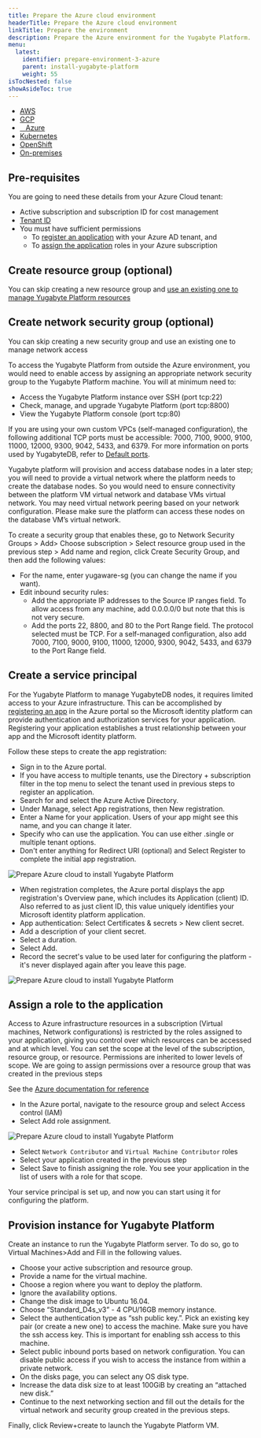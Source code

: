 ```yaml
---
title: Prepare the Azure cloud environment
headerTitle: Prepare the Azure cloud environment
linkTitle: Prepare the environment
description: Prepare the Azure environment for the Yugabyte Platform.
menu:
  latest:
    identifier: prepare-environment-3-azure
    parent: install-yugabyte-platform
    weight: 55
isTocNested: false
showAsideToc: true
---
```


<ul class="nav nav-tabs-alt nav-tabs-yb">

  <li>
    <a href="../aws/" class="nav-link">
      <i class="fab fa-aws" aria-hidden="true"></i>
      AWS
    </a>
  </li>

  <li>
    <a href="../gcp/" class="nav-link">
       <i class="fab fa-google" aria-hidden="true"></i>
      GCP
    </a>
  </li>

  <li>
    <a href="../azure/" class="nav-link active">
      <i class="icon-azure" aria-hidden="true"></i>
      &nbsp;&nbsp; Azure
    </a>
  </li>

  <li>
    <a href="../kubernetes/" class="nav-link">
      <i class="fas fa-cubes" aria-hidden="true"></i>
      Kubernetes
    </a>
  </li>

<li>
    <a href="../openshift/" class="nav-link">
      <i class="fas fa-cubes" aria-hidden="true"></i>
      OpenShift
    </a>
 </li>

  <li>
    <a href="../on-premises/" class="nav-link">
      <i class="fas fa-building" aria-hidden="true"></i>
      On-premises
    </a>
  </li>

</ul>

## Pre-requisites

You are going to need these details from your Azure Cloud tenant:

* Active subscription and subscription ID for cost management
* [Tenant ID](https://docs.microsoft.com/en-us/azure/active-directory/develop/howto-create-service-principal-portal#get-tenant-and-app-id-values-for-signing-in)
* You must have sufficient permissions
  * To [register an application](https://docs.microsoft.com/en-us/azure/active-directory/develop/howto-create-service-principal-portal#permissions-required-for-registering-an-app) with your Azure AD tenant, and
  * To [assign the application](https://docs.microsoft.com/en-us/azure/active-directory/develop/howto-create-service-principal-portal#check-azure-subscription-permissions) roles in your Azure subscription

## Create resource group (optional)

You can skip creating a new resource group and [use an existing one to manage Yugabyte Platform resources](
https://docs.microsoft.com/en-us/azure/azure-resource-manager/management/manage-resource-groups-portal#create-resource-groups)

## Create network security group (optional)

You can skip creating a new security group and use an existing one to manage network access

To access the Yugabyte Platform from outside the Azure environment, you would need to enable access by assigning an appropriate network security group to the Yugabyte Platform machine. You will at minimum need to:

* Access the Yugabyte Platform instance over SSH (port tcp:22)
* Check, manage, and upgrade Yugabyte Platform (port tcp:8800)
* View the Yugabyte Platform console (port tcp:80)

If you are using your own custom VPCs (self-managed configuration), the following additional TCP ports must be accessible: 7000, 7100, 9000, 9100, 11000, 12000, 9300, 9042, 5433, and 6379. For more information on ports used by YugabyteDB, refer to [Default ports](../../../../reference/configuration/default-ports).

Yugabyte platform will provision and access database nodes in a later step; you will need to provide a virtual network where the platform needs to create the database nodes. So you would need to ensure connectivity between the platform VM  virtual network and database VMs virtual network. You may need virtual network peering based on your network configuration. Please make sure the platform can access these nodes on the database VM’s virtual network.

To create a security group that enables these, go to Network Security Groups > Add> Choose subscription > Select resource group used in the previous step > Add name and region, click Create Security Group, and then add the following values:

* For the name, enter yugaware-sg (you can change the name if you want).
* Edit inbound security rules:
  * Add the appropriate IP addresses to the Source IP ranges field. To allow access from any machine, add 0.0.0.0/0 but note that this is not very secure.
  * Add the ports 22, 8800, and 80 to the Port Range field. The protocol selected must be TCP. For a self-managed configuration, also add 7000, 7100, 9000, 9100, 11000, 12000, 9300, 9042, 5433, and 6379 to the Port Range field.

## Create a service principal

For the Yugabyte Platform to manage YugabyteDB nodes, it requires limited access to your Azure infrastructure. This can be accomplished by [registering an app](https://docs.microsoft.com/en-us/azure/active-directory/develop/quickstart-register-app) in the Azure portal so the Microsoft identity platform can provide authentication and authorization services for your application. Registering your application establishes a trust relationship between your app and the Microsoft identity platform.

Follow these steps to create the app registration:

* Sign in to the Azure portal.
* If you have access to multiple tenants, use the Directory + subscription filter in the top menu to select the tenant used in previous steps to register an application.
* Search for and select the Azure Active Directory.
* Under Manage, select App registrations, then New registration.
* Enter a Name for your application. Users of your app might see this name, and you can change it later.
* Specify who can use the application. You can use either .single or multiple tenant options.
* Don't enter anything for Redirect URI (optional) and Select Register to complete the initial app registration.

![Prepare Azure cloud to install Yugabyte Platform](/images/yb-platform/install/azure/platform-azure-prepare-cloud-env-1.png)

* When registration completes, the Azure portal displays the app registration's Overview pane, which includes its Application (client) ID. Also referred to as just client ID, this value uniquely identifies your Microsoft identity platform application.
* App authentication: Select Certificates & secrets > New client secret.
* Add a description of your client secret.
* Select a duration.
* Select Add.
* Record the secret's value to be used later for configuring the platform - it's never displayed again after you leave this page.

![Prepare Azure cloud to install Yugabyte Platform](/images/yb-platform/install/azure/platform-azure-prepare-cloud-env-2.png)

## Assign a role to the application

Access to Azure infrastructure resources in a subscription  (Virtual machines, Network configurations) is restricted by the roles assigned to your application, giving you control over which resources can be accessed and at which level. You can set the scope at the level of the subscription, resource group, or resource. Permissions are inherited to lower levels of scope. We are going to assign permissions over a resource group that was created in the previous steps

See the [Azure documentation for reference](https://docs.microsoft.com/en-us/azure/active-directory/develop/howto-create-service-principal-portal#assign-a-role-to-the-application)

* In the Azure portal, navigate to the resource group and select Access control (IAM)
* Select Add role assignment.

![Prepare Azure cloud to install Yugabyte Platform](/images/yb-platform/install/azure/platform-azure-prepare-cloud-env-3.png)

* Select  `Network Contributor` and `Virtual Machine Contributor` roles
* Select your application created in the previous step
* Select Save to finish assigning the role. You see your application in the list of users with a role for that scope.

Your service principal is set up, and now you can start using it for configuring the platform.

## Provision instance for Yugabyte Platform

Create an instance to run the Yugabyte Platform server. To do so, go to Virtual Machines>Add and Fill in the following values.

* Choose your active subscription and resource group.
* Provide a name for the virtual machine.
* Choose a region where you want to deploy the platform.
* Ignore the availability options.
* Change the disk image to Ubuntu 16.04.
* Choose “Standard_D4s_v3” - 4 CPU/16GB memory instance.
* Select the authentication type as “ssh public key.”. Pick an existing key pair (or create a new one) to access the machine. Make sure you have the ssh access key. This is important for enabling ssh access to this machine.
* Select public inbound ports based on network configuration. You can disable public access if you wish to access the instance from within a private network.
* On the disks page, you can select any OS disk type.
* Increase the data disk size to at least 100GiB by creating an “attached new disk.”
* Continue to the next networking section and fill out the details for the virtual network and security group created in the previous steps.

Finally, click Review+create to launch the Yugabyte Platform VM.
